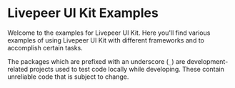 # Livepeer UI Kit Examples

Welcome to the examples for Livepeer UI Kit. Here you'll find various examples of using Livepeer UI Kit with different frameworks and to accomplish certain tasks.

The packages which are prefixed with an underscore (`_`) are development-related projects used to test code locally while developing. These contain unreliable code that is subject to change.
